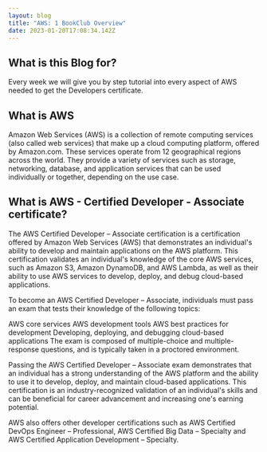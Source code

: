 ```yaml
---
layout: blog
title: "AWS: 1 BookClub Overview"
date: 2023-01-20T17:08:34.142Z
---
```


## What is this Blog for?

Every week we will give you by step tutorial into every aspect of AWS needed to get the Developers certificate.

## What is AWS

Amazon Web Services (AWS) is a collection of remote computing services (also called web services) that make up a cloud computing platform, offered by Amazon.com. These services operate from 12 geographical regions across the world. They provide a variety of services such as storage, networking, database, and application services that can be used individually or together, depending on the use case.

## What is AWS - Certified Developer - Associate certificate?

The AWS Certified Developer – Associate certification is a certification offered by Amazon Web Services (AWS) that demonstrates an individual's ability to develop and maintain applications on the AWS platform. This certification validates an individual's knowledge of the core AWS services, such as Amazon S3, Amazon DynamoDB, and AWS Lambda, as well as their ability to use AWS services to develop, deploy, and debug cloud-based applications.

To become an AWS Certified Developer – Associate, individuals must pass an exam that tests their knowledge of the following topics:

AWS core services
AWS development tools
AWS best practices for development
Developing, deploying, and debugging cloud-based applications
The exam is composed of multiple-choice and multiple-response questions, and is typically taken in a proctored environment.

Passing the AWS Certified Developer – Associate exam demonstrates that an individual has a strong understanding of the AWS platform and the ability to use it to develop, deploy, and maintain cloud-based applications. This certification is an industry-recognized validation of an individual's skills and can be beneficial for career advancement and increasing one's earning potential.

AWS also offers other developer certifications such as AWS Certified DevOps Engineer – Professional, AWS Certified Big Data – Specialty and AWS Certified Application Development – Specialty.
